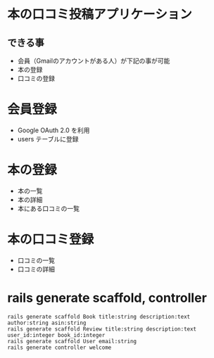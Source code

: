 # 本の口コミ投稿アプリケーション

## できる事

- 会員（Gmailのアカウントがある人）が下記の事が可能
 - 本の登録
 - 口コミの登録

# 会員登録

- Google OAuth 2.0 を利用
- users テーブルに登録

# 本の登録

- 本の一覧
- 本の詳細
 - 本にある口コミの一覧

# 本の口コミ登録

- 口コミの一覧
- 口コミの詳細

# rails generate scaffold, controller

```
rails generate scaffold Book title:string description:text author:string asin:string
rails generate scaffold Review title:string description:text user_id:integer book_id:integer
rails generate scaffold User email:string
rails generate controller welcome
```
